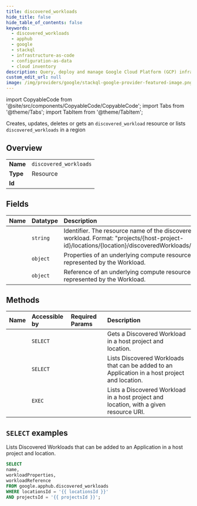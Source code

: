 ```yaml
---
title: discovered_workloads
hide_title: false
hide_table_of_contents: false
keywords:
  - discovered_workloads
  - apphub
  - google
  - stackql
  - infrastructure-as-code
  - configuration-as-data
  - cloud inventory
description: Query, deploy and manage Google Cloud Platform (GCP) infrastructure and resources using SQL
custom_edit_url: null
image: /img/providers/google/stackql-google-provider-featured-image.png
---
```


import CopyableCode from '@site/src/components/CopyableCode/CopyableCode';
import Tabs from '@theme/Tabs';
import TabItem from '@theme/TabItem';

Creates, updates, deletes or gets an <code>discovered_workload</code> resource or lists <code>discovered_workloads</code> in a region

## Overview
<table><tbody>
<tr><td><b>Name</b></td><td><code>discovered_workloads</code></td></tr>
<tr><td><b>Type</b></td><td>Resource</td></tr>
<tr><td><b>Id</b></td><td><CopyableCode code="google.apphub.discovered_workloads" /></td></tr>
</tbody></table>

## Fields
| Name | Datatype | Description |
|:-----|:---------|:------------|
| <CopyableCode code="name" /> | `string` | Identifier. The resource name of the discovered workload. Format: "projects/{host-project-id}/locations/{location}/discoveredWorkloads/{uuid}" |
| <CopyableCode code="workloadProperties" /> | `object` | Properties of an underlying compute resource represented by the Workload. |
| <CopyableCode code="workloadReference" /> | `object` | Reference of an underlying compute resource represented by the Workload. |

## Methods
| Name | Accessible by | Required Params | Description |
|:-----|:--------------|:----------------|:------------|
| <CopyableCode code="get" /> | `SELECT` | <CopyableCode code="discoveredWorkloadsId, locationsId, projectsId" /> | Gets a Discovered Workload in a host project and location. |
| <CopyableCode code="list" /> | `SELECT` | <CopyableCode code="locationsId, projectsId" /> | Lists Discovered Workloads that can be added to an Application in a host project and location. |
| <CopyableCode code="lookup" /> | `EXEC` | <CopyableCode code="locationsId, projectsId" /> | Lists a Discovered Workload in a host project and location, with a given resource URI. |

## `SELECT` examples

Lists Discovered Workloads that can be added to an Application in a host project and location.

```sql
SELECT
name,
workloadProperties,
workloadReference
FROM google.apphub.discovered_workloads
WHERE locationsId = '{{ locationsId }}'
AND projectsId = '{{ projectsId }}'; 
```
